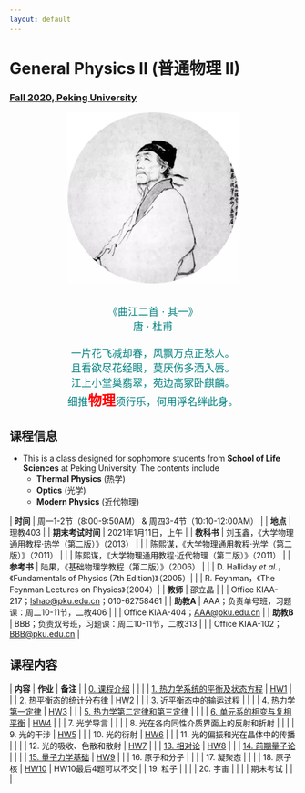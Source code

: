 ```yaml
---
layout: default
---
```


<style>
table {
  font-family: arial, sans-serif;
  border-collapse: collapse;
  width: 100%;
}

td, th {
  border: 1px solid #dddddd;
  text-align: left;
  padding: 8px;
}

tr:nth-child(odd) {
  background-color: #dddddd;
}
</style>

# <b>General Physics II (普通物理 II)</b>

### <u>Fall 2020, Peking University</u>

<div style="display: flex; justify-content: center;">
<img src="dufu.jpeg" width="300" height="300">
</div>

<p align="center">
<font color="teal" size="4">
<br> 《曲江二首 · 其一》<br>
唐 · 杜甫 <br>
<br>
一片花飞减却春，风飘万点正愁人。 <br>
且看欲尽花经眼，莫厌伤多酒入唇。 <br>
江上小堂巢翡翠，苑边高冢卧麒麟。 <br>
细推<font color="red" size="5"><b>物理</b></font>须行乐，何用浮名绊此身。 <br>
</font>
</p>

## 课程信息

- This is a class designed for sophomore students from <b>School of Life
  Sciences</b> at Peking University. The contents include
  - **Thermal Physics** (热学)
  - **Optics** (光学)
  - **Modern Physics** (近代物理)

| **时间** | 周一1-2节（8:00-9:50AM） & 周四3-4节（10:10-12:00AM） |
| **地点** | 理教403 |
| **期末考试时间** | 2021年1月11日，上午 |
| **教科书** | 刘玉鑫，《大学物理通用教程·热学（第二版）》（2013） |
| | 陈熙谋，《大学物理通用教程·光学（第二版）》（2011） |
| | 陈熙谋，《大学物理通用教程·近代物理（第二版）》（2011） |
| **参考书** | 陆果，《基础物理学教程（第二版）》（2006） |
| | D. Halliday *et al.*，《Fundamentals of Physics (7th Edition)》（2005）|
| | R. Feynman，《The Feynman Lectures on Physics》（2004）|
| **教师** | 邵立晶 | 
| | Office KIAA-217；lshao@pku.edu.cn；010-62758461 | 
| **助教A** | AAA；负责单号班，习题课：周二10-11节，二教406 |
| | Office KIAA-404；AAA@pku.edu.cn |
| **助教B** | BBB；负责双号班，习题课：周二10-11节，二教313 |
| | Office KIAA-102；BBB@pku.edu.cn |

<p></p>

## 课程内容

| **内容** | **作业** | **备注** |
| [0. 课程介绍](https://disk.pku.edu.cn/link/29A5CA83DC99419D9A201D8494544D6D) | | |
| [1. 热力学系统的平衡及状态方程](https://disk.pku.edu.cn/link/29A5CA83DC99419D9A201D8494544D6D) | [HW1](https://disk.pku.edu.cn/link/29A5CA83DC99419D9A201D8494544D6D) | |
| [2. 热平衡态的统计分布律](https://disk.pku.edu.cn/link/29A5CA83DC99419D9A201D8494544D6D) | [HW2](https://disk.pku.edu.cn/link/29A5CA83DC99419D9A201D8494544D6D) | |
| [3. 近平衡态中的输运过程](https://disk.pku.edu.cn/link/29A5CA83DC99419D9A201D8494544D6D) | | |
| [4. 热力学第一定律](https://disk.pku.edu.cn/link/29A5CA83DC99419D9A201D8494544D6D) | [HW3](https://disk.pku.edu.cn/link/29A5CA83DC99419D9A201D8494544D6D) | |
| [5. 热力学第二定律和第三定律](https://disk.pku.edu.cn/link/29A5CA83DC99419D9A201D8494544D6D) | | |
| [6. 单元系的相变与复相平衡](https://disk.pku.edu.cn/link/29A5CA83DC99419D9A201D8494544D6D) | [HW4](https://disk.pku.edu.cn/link/29A5CA83DC99419D9A201D8494544D6D) | |
| 7. 光学导言 | | |
| 8. 光在各向同性介质界面上的反射和折射 | | |
| 9. 光的干涉 | [HW5](https://disk.pku.edu.cn/link/29A5CA83DC99419D9A201D8494544D6D) | |
| 10. 光的衍射 | [HW6](https://disk.pku.edu.cn/link/29A5CA83DC99419D9A201D8494544D6D) | |
| 11. 光的偏振和光在晶体中的传播 | | |
| 12. 光的吸收、色散和散射 | [HW7](https://disk.pku.edu.cn/link/29A5CA83DC99419D9A201D8494544D6D) | |
| [13. 相对论](https://disk.pku.edu.cn/link/29A5CA83DC99419D9A201D8494544D6D) | [HW8](https://disk.pku.edu.cn/link/29A5CA83DC99419D9A201D8494544D6D) | |
| [14. 前期量子论](https://disk.pku.edu.cn/link/29A5CA83DC99419D9A201D8494544D6D) | | |
| [15. 量子力学基础](https://disk.pku.edu.cn/link/29A5CA83DC99419D9A201D8494544D6D) | [HW9](https://disk.pku.edu.cn/link/29A5CA83DC99419D9A201D8494544D6D) | |
| 16. 原子和分子 | | |
| 17. 凝聚态 | | |
| 18. 原子核 | [HW10](https://disk.pku.edu.cn/link/29A5CA83DC99419D9A201D8494544D6D) | HW10最后4题可以不交 |
| 19. 粒子 |  | |
| 20. 宇宙 |  | |
| 期末考试 | | |




<script type="text/x-mathjax-config">
  MathJax.Hub.Config({
    tex2jax: {
      inlineMath: [ ['$','$'] ],
      processEscapes: true
    }
  });
</script>
<script type="text/javascript" src="https://cdn.mathjax.org/mathjax/latest/MathJax.js?config=TeX-AMS-MML_HTMLorMML">
</script>


